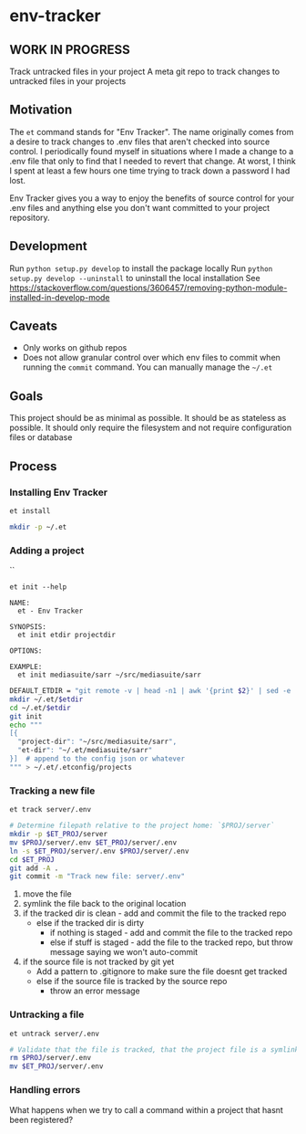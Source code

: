 
# env-tracker

## WORK IN PROGRESS

Track untracked files in your project
A meta git repo to track changes to untracked files in your projects

## Motivation

The `et` command stands for "Env Tracker". The name originally comes from a desire to 
track changes to .env files that aren't checked into source control.
I periodically found myself in situations where I made a change to
a .env file that only to find that I needed to revert that change.
At worst, I think I spent at least a few hours one time trying to
track down a password I had lost.

Env Tracker gives you a way to enjoy the benefits of source control
for your .env files and anything else you don't 
want committed to your project repository.

## Development

Run `python setup.py develop` to install the package locally
Run `python setup.py develop --uninstall` to uninstall the local installation
See https://stackoverflow.com/questions/3606457/removing-python-module-installed-in-develop-mode

## Caveats

- Only works on github repos
- Does not allow granular control over which env files to commit when running the `commit` command. You can manually manage the `~/.et`

## Goals
This project should be as minimal as possible. 
It should be as stateless as possible.
It should only require the filesystem and not require configuration files or database


## Process

### Installing Env Tracker

`et install`

```bash
mkdir -p ~/.et
```

### Adding a project

``

`et init --help`
```
NAME:
  et - Env Tracker

SYNOPSIS:
  et init etdir projectdir

OPTIONS:

EXAMPLE:
  et init mediasuite/sarr ~/src/mediasuite/sarr
```

```bash
DEFAULT_ETDIR = "git remote -v | head -n1 | awk '{print $2}' | sed -e 's,.*:\(.*/\)\?,,' -e 's/\.git$//' -e 's/https:\/\/github\.com\///'"  # use this if the user doesn't provide a name
mkdir ~/.et/$etdir
cd ~/.et/$etdir
git init
echo """
[{
  "project-dir": "~/src/mediasuite/sarr",
  "et-dir": "~/.et/mediasuite/sarr"
}]  # append to the config json or whatever
""" > ~/.et/.etconfig/projects
```

### Tracking a new file

`et track server/.env`


```bash
# Determine filepath relative to the project home: `$PROJ/server`
mkdir -p $ET_PROJ/server
mv $PROJ/server/.env $ET_PROJ/server/.env
ln -s $ET_PROJ/server/.env $PROJ/server/.env
cd $ET_PROJ
git add -A .
git commit -m "Track new file: server/.env"
```

1. move the file
2. symlink the file back to the original location
3. if the tracked dir is clean - add and commit the file to the tracked repo
    - else if the tracked dir is dirty
        - if nothing is staged - add and commit the file to the tracked repo
        - else if stuff is staged - add the file to the tracked repo, but throw message saying we won't auto-commit
4. if the source file is not tracked by git yet
    - Add a pattern to .gitignore to make sure the file doesnt get tracked
    - else if the source file is tracked by the source repo
        - throw an error message



### Untracking a file

`et untrack server/.env`

```bash
# Validate that the file is tracked, that the project file is a symlink to the et-project mirror
rm $PROJ/server/.env
mv $ET_PROJ/server/.env


```

### Handling errors
What happens when we try to call a command within a project that hasnt been registered?
